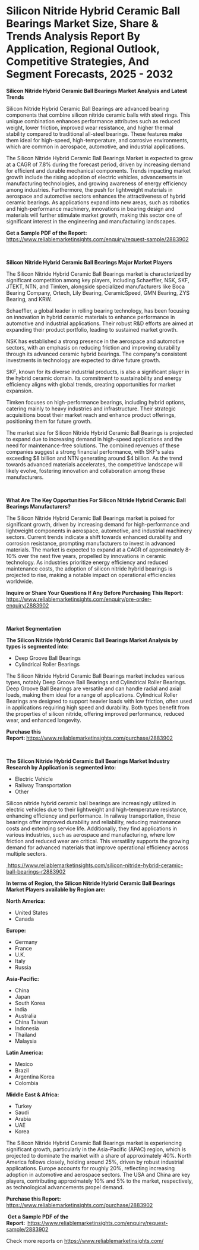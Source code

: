 <p><h1>Silicon Nitride Hybrid Ceramic Ball Bearings Market Size, Share & Trends Analysis Report By Application, Regional Outlook, Competitive Strategies, And Segment Forecasts, 2025 - 2032</h1></p><p><strong>Silicon Nitride Hybrid Ceramic Ball Bearings Market Analysis and Latest Trends</strong></p>
<p><p>Silicon Nitride Hybrid Ceramic Ball Bearings are advanced bearing components that combine silicon nitride ceramic balls with steel rings. This unique combination enhances performance attributes such as reduced weight, lower friction, improved wear resistance, and higher thermal stability compared to traditional all-steel bearings. These features make them ideal for high-speed, high-temperature, and corrosive environments, which are common in aerospace, automotive, and industrial applications.</p><p>The Silicon Nitride Hybrid Ceramic Ball Bearings Market is expected to grow at a CAGR of 7.8% during the forecast period, driven by increasing demand for efficient and durable mechanical components. Trends impacting market growth include the rising adoption of electric vehicles, advancements in manufacturing technologies, and growing awareness of energy efficiency among industries. Furthermore, the push for lightweight materials in aerospace and automotive sectors enhances the attractiveness of hybrid ceramic bearings. As applications expand into new areas, such as robotics and high-performance machinery, innovations in bearing design and materials will further stimulate market growth, making this sector one of significant interest in the engineering and manufacturing landscapes.</p></p>
<p><strong>Get a Sample PDF of the Report:&nbsp;</strong> <a href="https://www.reliablemarketinsights.com/enquiry/request-sample/2883902?utm_campaign=3274&utm_medium=2&utm_source=Github&utm_content=ia&utm_term=13032025&utm_id=silicon-nitride-hybrid-ceramic-ball-bearings">https://www.reliablemarketinsights.com/enquiry/request-sample/2883902</a></p>
<p>&nbsp;</p>
<p><strong>Silicon Nitride Hybrid Ceramic Ball Bearings Major Market Players</strong></p>
<p><p>The Silicon Nitride Hybrid Ceramic Ball Bearings market is characterized by significant competition among key players, including Schaeffler, NSK, SKF, JTEKT, NTN, and Timken, alongside specialized manufacturers like Boca Bearing Company, Ortech, Lily Bearing, CeramicSpeed, GMN Bearing, ZYS Bearing, and KRW. </p><p>Schaeffler, a global leader in rolling bearing technology, has been focusing on innovation in hybrid ceramic materials to enhance performance in automotive and industrial applications. Their robust R&D efforts are aimed at expanding their product portfolio, leading to sustained market growth.</p><p>NSK has established a strong presence in the aerospace and automotive sectors, with an emphasis on reducing friction and improving durability through its advanced ceramic hybrid bearings. The company's consistent investments in technology are expected to drive future growth.</p><p>SKF, known for its diverse industrial products, is also a significant player in the hybrid ceramic domain. Its commitment to sustainability and energy efficiency aligns with global trends, creating opportunities for market expansion.</p><p>Timken focuses on high-performance bearings, including hybrid options, catering mainly to heavy industries and infrastructure. Their strategic acquisitions boost their market reach and enhance product offerings, positioning them for future growth.</p><p>The market size for Silicon Nitride Hybrid Ceramic Ball Bearings is projected to expand due to increasing demand in high-speed applications and the need for maintenance-free solutions. The combined revenues of these companies suggest a strong financial performance, with SKF's sales exceeding $8 billion and NTN generating around $4 billion. As the trend towards advanced materials accelerates, the competitive landscape will likely evolve, fostering innovation and collaboration among these manufacturers.</p></p>
<p>&nbsp;</p>
<p><strong>What Are The Key Opportunities For Silicon Nitride Hybrid Ceramic Ball Bearings Manufacturers?</strong></p>
<p><p>The Silicon Nitride Hybrid Ceramic Ball Bearings market is poised for significant growth, driven by increasing demand for high-performance and lightweight components in aerospace, automotive, and industrial machinery sectors. Current trends indicate a shift towards enhanced durability and corrosion resistance, prompting manufacturers to invest in advanced materials. The market is expected to expand at a CAGR of approximately 8-10% over the next five years, propelled by innovations in ceramic technology. As industries prioritize energy efficiency and reduced maintenance costs, the adoption of silicon nitride hybrid bearings is projected to rise, making a notable impact on operational efficiencies worldwide.</p></p>
<p><strong>Inquire or Share Your Questions If Any Before Purchasing This Report:</strong> <a href="https://www.reliablemarketinsights.com/enquiry/pre-order-enquiry/2883902?utm_campaign=3274&utm_medium=2&utm_source=Github&utm_content=ia&utm_term=13032025&utm_id=silicon-nitride-hybrid-ceramic-ball-bearings">https://www.reliablemarketinsights.com/enquiry/pre-order-enquiry/2883902</a></p>
<p>&nbsp;</p>
<p><strong>Market Segmentation</strong></p>
<p><strong>The Silicon Nitride Hybrid Ceramic Ball Bearings Market Analysis by types is segmented into:</strong></p>
<p><ul><li>Deep Groove Ball Bearings</li><li>Cylindrical Roller Bearings</li></ul></p>
<p><p>The Silicon Nitride Hybrid Ceramic Ball Bearings market includes various types, notably Deep Groove Ball Bearings and Cylindrical Roller Bearings. Deep Groove Ball Bearings are versatile and can handle radial and axial loads, making them ideal for a range of applications. Cylindrical Roller Bearings are designed to support heavier loads with low friction, often used in applications requiring high speed and durability. Both types benefit from the properties of silicon nitride, offering improved performance, reduced wear, and enhanced longevity.</p></p>
<p><strong>Purchase this Report:&nbsp;</strong><a href="https://www.reliablemarketinsights.com/purchase/2883902?utm_campaign=3274&utm_medium=2&utm_source=Github&utm_content=ia&utm_term=13032025&utm_id=silicon-nitride-hybrid-ceramic-ball-bearings">https://www.reliablemarketinsights.com/purchase/2883902</a></p>
<p>&nbsp;</p>
<p><strong>The Silicon Nitride Hybrid Ceramic Ball Bearings Market Industry Research by Application is segmented into:</strong></p>
<p><ul><li>Electric Vehicle</li><li>Railway Transportation</li><li>Other</li></ul></p>
<p><p>Silicon nitride hybrid ceramic ball bearings are increasingly utilized in electric vehicles due to their lightweight and high-temperature resistance, enhancing efficiency and performance. In railway transportation, these bearings offer improved durability and reliability, reducing maintenance costs and extending service life. Additionally, they find applications in various industries, such as aerospace and manufacturing, where low friction and reduced wear are critical. This versatility supports the growing demand for advanced materials that improve operational efficiency across multiple sectors.</p></p>
<p><a href="https://www.reliablemarketinsights.com/silicon-nitride-hybrid-ceramic-ball-bearings-r2883902?utm_campaign=3274&utm_medium=2&utm_source=Github&utm_content=ia&utm_term=13032025&utm_id=silicon-nitride-hybrid-ceramic-ball-bearings">&nbsp;https://www.reliablemarketinsights.com/silicon-nitride-hybrid-ceramic-ball-bearings-r2883902</a></p>
<p><strong>In terms of Region, the Silicon Nitride Hybrid Ceramic Ball Bearings Market Players available by Region are:</strong></p>
<p>
    <p> <strong> North America: </strong>
        <ul>
            <li>United States</li>
            <li>Canada</li>
        </ul>
        </p> 
    <p> <strong> Europe: </strong>
        <ul>
            <li>Germany</li>
            <li>France</li>
            <li>U.K.</li>
            <li>Italy</li>
            <li>Russia</li>
        </ul>
        </p> 
    <p> <strong> Asia-Pacific: </strong>
        <ul>
            <li>China</li>
            <li>Japan</li>
            <li>South Korea</li>
            <li>India</li>
            <li>Australia</li>
            <li>China Taiwan</li>
            <li>Indonesia</li>
            <li>Thailand</li>
            <li>Malaysia</li>
        </ul>
        </p> 
    <p> <strong> Latin America: </strong>
        <ul>
            <li>Mexico</li>
            <li>Brazil</li>
            <li>Argentina Korea</li>
            <li>Colombia</li>
        </ul>
        </p> 
    <p> <strong> Middle East & Africa: </strong>
        <ul>
            <li>Turkey</li>
            <li>Saudi</li>
            <li>Arabia</li>
            <li>UAE</li>
            <li>Korea</li>
        </ul>
    </p>
    </p>
<p><p>The Silicon Nitride Hybrid Ceramic Ball Bearings market is experiencing significant growth, particularly in the Asia-Pacific (APAC) region, which is projected to dominate the market with a share of approximately 40%. North America follows closely, holding around 25%, driven by robust industrial applications. Europe accounts for roughly 20%, reflecting increasing adoption in automotive and aerospace sectors. The USA and China are key players, contributing approximately 10% and 5% to the market, respectively, as technological advancements propel demand.</p></p>
<p><strong>Purchase this Report: </strong><a href="https://www.reliablemarketinsights.com/purchase/2883902?utm_campaign=3274&utm_medium=2&utm_source=Github&utm_content=ia&utm_term=13032025&utm_id=silicon-nitride-hybrid-ceramic-ball-bearings">https://www.reliablemarketinsights.com/purchase/2883902</a></p>
<p>&nbsp;<strong>Get a Sample PDF of the Report:&nbsp;&nbsp;</strong><a href="https://www.reliablemarketinsights.com/enquiry/request-sample/2883902?utm_campaign=3274&utm_medium=2&utm_source=Github&utm_content=ia&utm_term=13032025&utm_id=silicon-nitride-hybrid-ceramic-ball-bearings">https://www.reliablemarketinsights.com/enquiry/request-sample/2883902</a></p>
<p><strong></strong></p>
<p>Check more reports on <a href="https://www.reliablemarketinsights.com/?utm_campaign=3274&utm_medium=2&utm_source=Github&utm_content=ia&utm_term=13032025&utm_id=silicon-nitride-hybrid-ceramic-ball-bearings">https://www.reliablemarketinsights.com/</a></p>